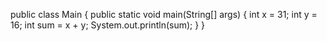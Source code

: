 public class Main {
  public static void main(String[] args) {
    int x = 31;
    int y = 16;
    int sum = x + y;
    System.out.println(sum); 
  }
}
